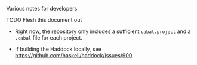 Various notes for developers.

TODO Flesh this document out

  * Right now, the repository only includes a sufficient `cabal.project` and a `.cabal` file for each project.

  * If building the Haddock locally, see <https://github.com/haskell/haddock/issues/900>.
